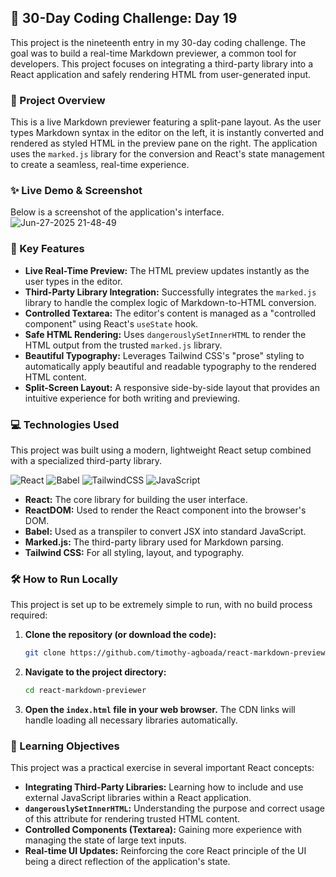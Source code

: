 ## 🚀 30-Day Coding Challenge: Day 19

This project is the nineteenth entry in my 30-day coding challenge. The goal was to build a real-time Markdown previewer, a common tool for developers. This project focuses on integrating a third-party library into a React application and safely rendering HTML from user-generated input.

### 📖 Project Overview

This is a live Markdown previewer featuring a split-pane layout. As the user types Markdown syntax in the editor on the left, it is instantly converted and rendered as styled HTML in the preview pane on the right. The application uses the `marked.js` library for the conversion and React's state management to create a seamless, real-time experience.

### ✨ Live Demo & Screenshot

Below is a screenshot of the application's interface.
![Jun-27-2025 21-48-49](https://github.com/user-attachments/assets/3979f4fc-76ab-472a-8594-516965050169)


### 🌟 Key Features

* **Live Real-Time Preview:** The HTML preview updates instantly as the user types in the editor.
* **Third-Party Library Integration:** Successfully integrates the `marked.js` library to handle the complex logic of Markdown-to-HTML conversion.
* **Controlled Textarea:** The editor's content is managed as a "controlled component" using React's `useState` hook.
* **Safe HTML Rendering:** Uses `dangerouslySetInnerHTML` to render the HTML output from the trusted `marked.js` library.
* **Beautiful Typography:** Leverages Tailwind CSS's "prose" styling to automatically apply beautiful and readable typography to the rendered HTML content.
* **Split-Screen Layout:** A responsive side-by-side layout that provides an intuitive experience for both writing and previewing.

### 💻 Technologies Used

This project was built using a modern, lightweight React setup combined with a specialized third-party library.

![React](https://img.shields.io/badge/react-%2320232a.svg?style=for-the-badge&logo=react&logoColor=%2361DAFB)
![Babel](https://img.shields.io/badge/Babel-%23F9DC3e.svg?style=for-the-badge&logo=babel&logoColor=black)
![TailwindCSS](https://img.shields.io/badge/tailwindcss-%2338B2AC.svg?style=for-the-badge&logo=tailwind-css&logoColor=white)
![JavaScript](https://img.shields.io/badge/Marked.js-%23323330.svg?style=for-the-badge&logo=javascript&logoColor=white)

* **React:** The core library for building the user interface.
* **ReactDOM:** Used to render the React component into the browser's DOM.
* **Babel:** Used as a transpiler to convert JSX into standard JavaScript.
* **Marked.js:** The third-party library used for Markdown parsing.
* **Tailwind CSS:** For all styling, layout, and typography.

### 🛠️ How to Run Locally

This project is set up to be extremely simple to run, with no build process required:

1.  **Clone the repository (or download the code):**
    ```bash
    git clone https://github.com/timothy-agboada/react-markdown-previewer.git
    ```
2.  **Navigate to the project directory:**
    ```bash
    cd react-markdown-previewer
    ```
3.  **Open the `index.html` file in your web browser.** The CDN links will handle loading all necessary libraries automatically.

### 🎯 Learning Objectives

This project was a practical exercise in several important React concepts:

* **Integrating Third-Party Libraries:** Learning how to include and use external JavaScript libraries within a React application.
* **`dangerouslySetInnerHTML`:** Understanding the purpose and correct usage of this attribute for rendering trusted HTML content.
* **Controlled Components (Textarea):** Gaining more experience with managing the state of large text inputs.
* **Real-time UI Updates:** Reinforcing the core React principle of the UI being a direct reflection of the application's state.
